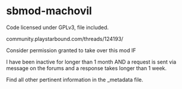 # sbmod-machovil

Code licensed under GPLv3, file included.

community.playstarbound.com/threads/124193/

Consider permission granted to take over this mod IF


I have been inactive for longer than 1 month
AND
a request is sent via message on the forums and a response takes longer than 1 week.

Find all other pertinent information in the _metadata file.
